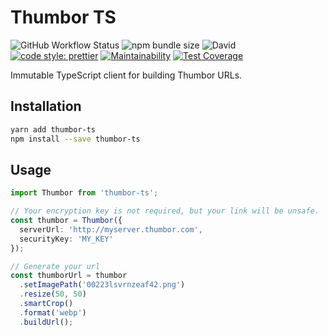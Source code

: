 # Thumbor TS

![GitHub Workflow Status](https://img.shields.io/github/workflow/status/brettm12345/thumbor-ts/CI?style=flat-square)
![npm bundle size](https://img.shields.io/bundlephobia/minzip/thumbor-ts?style=flat-square)
![David](https://img.shields.io/david/brettm12345/thumbor-ts?style=flat-square)
[![code style: prettier](https://img.shields.io/badge/code_style-prettier-ff69b4.svg?style=flat-square)](https://github.com/prettier/prettier)
[![Maintainability](https://api.codeclimate.com/v1/badges/7cf8bb2f98bbd77fbe60/maintainability)](https://codeclimate.com/github/Brettm12345/thumbor-ts/maintainability)
[![Test Coverage](https://api.codeclimate.com/v1/badges/7cf8bb2f98bbd77fbe60/test_coverage)](https://codeclimate.com/github/Brettm12345/thumbor-ts/test_coverage)

Immutable TypeScript client for building Thumbor URLs.

## Installation

```sh
yarn add thumbor-ts
npm install --save thumbor-ts
```

## Usage

```typescript
import Thumbor from 'thumbor-ts';

// Your encryption key is not required, but your link will be unsafe.
const thumbor = Thumbor({
  serverUrl: 'http://myserver.thumbor.com',
  securityKey: 'MY_KEY'
});

// Generate your url
const thumborUrl = thumbor
  .setImagePath('00223lsvrnzeaf42.png')
  .resize(50, 50)
  .smartCrop()
  .format('webp')
  .buildUrl();
```
